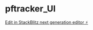 # pftracker_UI

[Edit in StackBlitz next generation editor ⚡️](https://stackblitz.com/~/github.com/newprojects-ai/pftracker_UI)